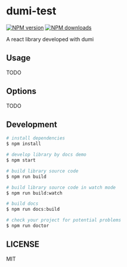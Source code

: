 # dumi-test

[![NPM version](https://img.shields.io/npm/v/dumi-test.svg?style=flat)](https://npmjs.org/package/dumi-test)
[![NPM downloads](http://img.shields.io/npm/dm/dumi-test.svg?style=flat)](https://npmjs.org/package/dumi-test)

A react library developed with dumi

## Usage

TODO

## Options

TODO

## Development

```bash
# install dependencies
$ npm install

# develop library by docs demo
$ npm start

# build library source code
$ npm run build

# build library source code in watch mode
$ npm run build:watch

# build docs
$ npm run docs:build

# check your project for potential problems
$ npm run doctor
```

## LICENSE

MIT
